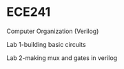 # ECE241
Computer Organization (Verilog)

Lab 1-building basic circuits

Lab 2-making mux and gates in verilog
